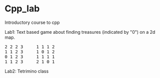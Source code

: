 # Cpp_lab
Introductory course to cpp

Lab1: Text based game about finding treasures (indicated by "0") on a 2d map.

<pre>
2 2 2 3     1 1 1 2 
1 1 2 3     1 0 1 2 
0 1 2 3     1 1 1 1 
1 1 2 3     2 1 0 1
</pre>

Lab2: Tetrimino class
